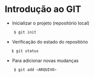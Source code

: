 # Introdução ao GIT

- Inicializar o projeto (repositório local)

```bash
    $ git init
```

- Verificação do estado do repositório

```bash
   $ git status
```

- Para adicionar novas mudanças

```bash
    $ git add <ARQUIVO>
```
